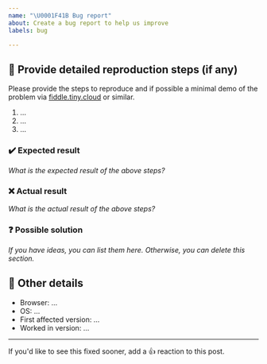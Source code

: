 ```yaml
---
name: "\U0001F41B Bug report"
about: Create a bug report to help us improve
labels: bug

---
```


## 📝 Provide detailed reproduction steps (if any)
Please provide the steps to reproduce and if possible a minimal demo of the problem via [fiddle.tiny.cloud](fiddle.tiny.cloud) or similar.
1. …
2. …
3. …

### ✔️ Expected result
*What is the expected result of the above steps?*

### ❌ Actual result
*What is the actual result of the above steps?*

### ❓ Possible solution
*If you have ideas, you can list them here. Otherwise, you can delete this section.*

## 📃 Other details
- Browser: …
- OS: …
- First affected version: …
- Worked in version: …

---

If you'd like to see this fixed sooner, add a 👍 reaction to this post.
